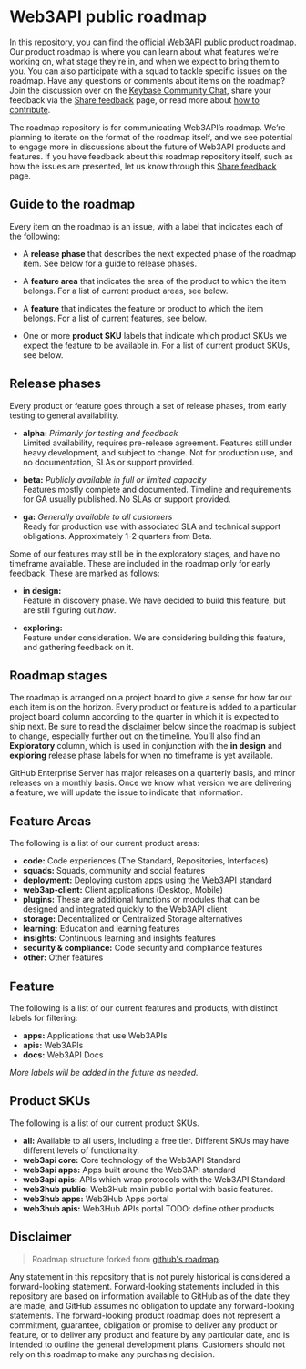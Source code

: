 # Web3API public roadmap

In this repository, you can find the [official Web3API public product roadmap](https://github.com/Web3-API/roadmap/projects/1). Our product roadmap is where you can learn about what features we're working on, what stage they're in, and when we expect to bring them to you. You can also participate with a squad to tackle specific issues on the roadmap. Have any questions or comments about items on the roadmap? Join the discussion over on the [Keybase Community Chat](#), share your feedback via the [Share feedback](https://airtable.com/shri2hEgu1BlMLXZ9) page, or read more about [how to contribute](https://github.com/web3-ap/dao/CONTRIBUTE.md).

The roadmap repository is for communicating Web3API’s roadmap. We’re planning to iterate on the format of the roadmap itself, and we see potential to engage more in discussions about the future of Web3API products and features. If you have feedback about this roadmap repository itself, such as how the issues are presented, let us know through this [Share feedback](https://airtable.com/shri2hEgu1BlMLXZ9) page.

## Guide to the roadmap

Every item on the roadmap is an issue, with a label that indicates each of the following:

- A **release phase** that describes the next expected phase of the roadmap item. See below for a guide to release phases. 

- A **feature area** that indicates the area of the product to which the item belongs. For a list of current product areas, see below.

- A **feature** that indicates the feature or product to which the item belongs. For a list of current features, see below. 

- One or more **product SKU** labels that indicate which product SKUs we expect the feature to be available in. For a list of current product SKUs, see below.


## Release phases

Every product or feature goes through a set of release phases, from early testing to general availability.

- **alpha:** *Primarily for testing and feedback*\
Limited availability, requires pre-release agreement. Features still under heavy development, and subject to change. Not for production use, and no documentation, SLAs or support provided.

- **beta:** *Publicly available in full or limited capacity*\
Features mostly complete and documented. Timeline and requirements for GA usually published. No SLAs or support provided.

- **ga:** *Generally available to all customers*\
Ready for production use with associated SLA and technical support obligations. Approximately 1-2 quarters from Beta.

Some of our features may still be in the exploratory stages, and have no timeframe available. These are included in the roadmap only for early feedback. These are marked as follows: 

- **in design:**\
Feature in discovery phase. We have decided to build this feature, but are still figuring out _how_.

- **exploring:**\
Feature under consideration. We are considering building this feature, and gathering feedback on it.

## Roadmap stages

The roadmap is arranged on a project board to give a sense for how far out each item is on the horizon. Every product or feature is added to a particular project board column according to the quarter in which it is expected to ship next. Be sure to read the [disclaimer](#disclaimer) below since the roadmap is subject to change, especially further out on the timeline.  You'll also find an **Exploratory** column, which is used in conjunction with the **in design** and **exploring** release phase labels for when no timeframe is yet available.

GitHub Enterprise Server has major releases on a quarterly basis, and minor releases on a monthly basis. Once we know what version we are delivering a feature, we will update the issue to indicate that information.

## Feature Areas

The following is a list of our current product areas:

- **code:** Code experiences (The Standard, Repositories, Interfaces)
- **squads:** Squads, community and social features
- **deployment:** Deploying custom apps using the Web3API standard
- **web3ap-client:** Client applications (Desktop, Mobile)
- **plugins:** These are additional functions or modules that can be designed and integrated quickly to the Web3API client
- **storage:** Decentralized or Centralized Storage alternatives
- **learning:** Education and learning features
- **insights:** Continuous learning and insights features
- **security & compliance:** Code security and compliance features
- **other:** Other features


## Feature

The following is a list of our current features and products, with distinct labels for filtering:

- **apps:** Applications that use Web3APIs
- **apis:** Web3APIs
- **docs:** Web3API Docs

_More labels will be added in the future as needed._

## Product SKUs 

The following is a list of our current product SKUs. 

- **all:** Available to all users, including a free tier. Different SKUs may have different levels of functionality.
- **web3api core:** Core technology of the Web3API Standard
- **web3api apps:** Apps built around the Web3API standard
- **web3api apis:** APIs which wrap protocols with the Web3API Standard
- **web3hub public:** Web3Hub main public portal with basic features.
- **web3hub apps:** Web3Hub Apps portal
- **web3hub apis:** Web3Hub APIs portal
TODO: define other products

## Disclaimer 

> Roadmap structure forked from [github's roadmap](https://github.com/github/roadmap). 

Any statement in this repository that is not purely historical is considered a forward-looking statement. Forward-looking statements included in this repository are based on information available to GitHub as of the date they are made, and GitHub assumes no obligation to update any forward-looking statements. The forward-looking product roadmap does not represent a commitment, guarantee, obligation or promise to deliver any product or feature, or to deliver any product and feature by any particular date, and is intended to outline the general development plans. Customers should not rely on this roadmap to make any purchasing decision.

